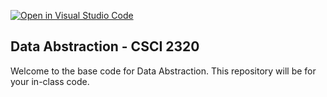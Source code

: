 [![Open in Visual Studio Code](https://classroom.github.com/assets/open-in-vscode-718a45dd9cf7e7f842a935f5ebbe5719a5e09af4491e668f4dbf3b35d5cca122.svg)](https://classroom.github.com/online_ide?assignment_repo_id=11614487&assignment_repo_type=AssignmentRepo)
## Data Abstraction - CSCI 2320

Welcome to the base code for Data Abstraction. This repository will be for your in-class code.